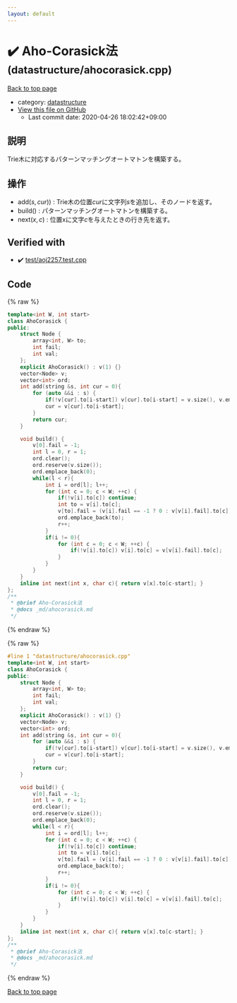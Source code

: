 ```yaml
---
layout: default
---
```


<!-- mathjax config similar to math.stackexchange -->
<script type="text/javascript" async
  src="https://cdnjs.cloudflare.com/ajax/libs/mathjax/2.7.5/MathJax.js?config=TeX-MML-AM_CHTML">
</script>
<script type="text/x-mathjax-config">
  MathJax.Hub.Config({
    TeX: { equationNumbers: { autoNumber: "AMS" }},
    tex2jax: {
      inlineMath: [ ['$','$'] ],
      processEscapes: true
    },
    "HTML-CSS": { matchFontHeight: false },
    displayAlign: "left",
    displayIndent: "2em"
  });
</script>

<script type="text/javascript" src="https://cdnjs.cloudflare.com/ajax/libs/jquery/3.4.1/jquery.min.js"></script>
<script src="https://cdn.jsdelivr.net/npm/jquery-balloon-js@1.1.2/jquery.balloon.min.js" integrity="sha256-ZEYs9VrgAeNuPvs15E39OsyOJaIkXEEt10fzxJ20+2I=" crossorigin="anonymous"></script>
<script type="text/javascript" src="../../assets/js/copy-button.js"></script>
<link rel="stylesheet" href="../../assets/css/copy-button.css" />


# :heavy_check_mark: Aho-Corasick法 <small>(datastructure/ahocorasick.cpp)</small>

<a href="../../index.html">Back to top page</a>

* category: <a href="../../index.html#8dc87745f885a4cc532acd7b15b8b5fe">datastructure</a>
* <a href="{{ site.github.repository_url }}/blob/master/datastructure/ahocorasick.cpp">View this file on GitHub</a>
    - Last commit date: 2020-04-26 18:02:42+09:00




## 説明
Trie木に対応するパターンマッチングオートマトンを構築する。

## 操作
- $\mathrm{add}(s, cur))$ : Trie木の位置$cur$に文字列$s$を追加し、そのノードを返す。
- $\mathrm{build}()$ : パターンマッチングオートマトンを構築する。
- $\mathrm{next}(x, c)$ : 位置xに文字$c$を与えたときの行き先を返す。

## Verified with

* :heavy_check_mark: <a href="../../verify/test/aoj2257.test.cpp.html">test/aoj2257.test.cpp</a>


## Code

<a id="unbundled"></a>
{% raw %}
```cpp
template<int W, int start>
class AhoCorasick {
public:
    struct Node {
        array<int, W> to;
        int fail;
        int val;
    };
    explicit AhoCorasick() : v(1) {}
    vector<Node> v;
    vector<int> ord;
    int add(string &s, int cur = 0){
        for (auto &&i : s) {
            if(!v[cur].to[i-start]) v[cur].to[i-start] = v.size(), v.emplace_back();
            cur = v[cur].to[i-start];
        }
        return cur;
    }

    void build() {
        v[0].fail = -1;
        int l = 0, r = 1;
        ord.clear();
        ord.reserve(v.size());
        ord.emplace_back(0);
        while(l < r){
            int i = ord[l]; l++;
            for (int c = 0; c < W; ++c) {
                if(!v[i].to[c]) continue;
                int to = v[i].to[c];
                v[to].fail = (v[i].fail == -1 ? 0 : v[v[i].fail].to[c]);
                ord.emplace_back(to);
                r++;
            }
            if(i != 0){
                for (int c = 0; c < W; ++c) {
                    if(!v[i].to[c]) v[i].to[c] = v[v[i].fail].to[c];
                }
            }
        }
    }
    inline int next(int x, char c){ return v[x].to[c-start]; }
};
/**
 * @brief Aho-Corasick法
 * @docs _md/ahocorasick.md
 */
```
{% endraw %}

<a id="bundled"></a>
{% raw %}
```cpp
#line 1 "datastructure/ahocorasick.cpp"
template<int W, int start>
class AhoCorasick {
public:
    struct Node {
        array<int, W> to;
        int fail;
        int val;
    };
    explicit AhoCorasick() : v(1) {}
    vector<Node> v;
    vector<int> ord;
    int add(string &s, int cur = 0){
        for (auto &&i : s) {
            if(!v[cur].to[i-start]) v[cur].to[i-start] = v.size(), v.emplace_back();
            cur = v[cur].to[i-start];
        }
        return cur;
    }

    void build() {
        v[0].fail = -1;
        int l = 0, r = 1;
        ord.clear();
        ord.reserve(v.size());
        ord.emplace_back(0);
        while(l < r){
            int i = ord[l]; l++;
            for (int c = 0; c < W; ++c) {
                if(!v[i].to[c]) continue;
                int to = v[i].to[c];
                v[to].fail = (v[i].fail == -1 ? 0 : v[v[i].fail].to[c]);
                ord.emplace_back(to);
                r++;
            }
            if(i != 0){
                for (int c = 0; c < W; ++c) {
                    if(!v[i].to[c]) v[i].to[c] = v[v[i].fail].to[c];
                }
            }
        }
    }
    inline int next(int x, char c){ return v[x].to[c-start]; }
};
/**
 * @brief Aho-Corasick法
 * @docs _md/ahocorasick.md
 */

```
{% endraw %}

<a href="../../index.html">Back to top page</a>

